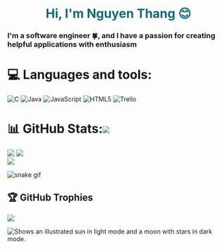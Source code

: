 <h1 align="center" style = "color: #116A7B;"> Hi, I'm Nguyen Thang 😊</h1>
<h3>I'm a software engineer 🍀, and I have a passion for creating helpful applications with enthusiasm</h3>


# 💻 Languages and tools:
![C](https://img.shields.io/badge/c-%2300599C.svg?style=for-the-badge&logo=c&logoColor=white) ![Java](https://img.shields.io/badge/java-%23ED8B00.svg?style=for-the-badge&logo=java&logoColor=white)  ![JavaScript](https://img.shields.io/badge/javascript-%23323330.svg?style=for-the-badge&logo=javascript&logoColor=%23F7DF1E) ![HTML5](https://img.shields.io/badge/html5-%23E34F26.svg?style=for-the-badge&logo=html5&logoColor=white) ![Trello](https://img.shields.io/badge/Trello-%23026AA7.svg?style=for-the-badge&logo=Trello&logoColor=white)

# 📊 GitHub Stats:[![](https://visitcount.itsvg.in/api?id=nathang0147&icon=0&color=7)](https://visitcount.itsvg.in) 
![](https://github-readme-stats.vercel.app/api?username=nathang0147&theme=dark&hide_border=false&include_all_commits=true&count_private=false)
![](https://github-readme-streak-stats.herokuapp.com/?user=nathang0147&theme=dark&hide_border=false)<br/>
![](https://github-readme-stats.vercel.app/api/top-langs/?username=nathang0147&theme=dark&hide_border=false&include_all_commits=true&count_private=false&layout=compact)

![snake gif](https://github.com/nathang0147/nathang0147/blob/output/github-contribution-grid-snake.gif)

## 🏆 GitHub Trophies
![](https://github-profile-trophy.vercel.app/?username=nathang0147&theme=radical&no-frame=false&no-bg=true&margin-w=4)


<picture>
  <source media="(prefers-color-scheme: dark)" srcset="https://user-images.githubusercontent.com/25423296/163456776-7f95b81a-f1ed-45f7-b7ab-8fa810d529fa.png">
  <source media="(prefers-color-scheme: light)" srcset="https://user-images.githubusercontent.com/25423296/163456779-a8556205-d0a5-45e2-ac17-42d089e3c3f8.png">
  <img alt="Shows an illustrated sun in light mode and a moon with stars in dark mode." src="https://user-images.githubusercontent.com/25423296/163456779-a8556205-d0a5-45e2-ac17-42d089e3c3f8.png">
</picture>
